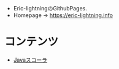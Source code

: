 - Eric-lightningのGithubPages.
- Homepage -> https://eric-lightning.info

# コンテンツ
- [Javaスコーラ](Java-Scola)